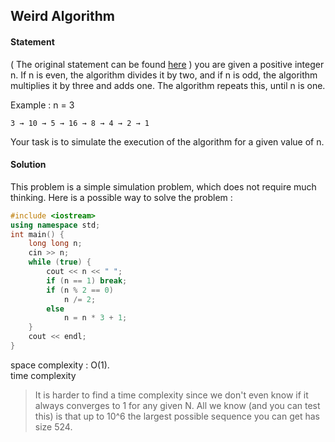 
## Weird Algorithm


#### Statement

( The original statement can be found [here](https://cses.fi/problemset/task/1068) )
you are given a positive integer n. If n is even, the algorithm divides it by two, and if n is odd,
the algorithm multiplies it by three and adds one. The algorithm repeats this, until n is one. 

Example : n = 3
~~~
3 → 10 → 5 → 16 → 8 → 4 → 2 → 1
~~~

Your task is to simulate the execution of the algorithm for a given value of n.


#### Solution

This problem is a simple simulation problem, which does not require much thinking. Here is a possible way to solve the problem :

~~~C++
#include <iostream>
using namespace std;
int main() {
    long long n;
    cin >> n;
    while (true) {
        cout << n << " ";
        if (n == 1) break;
        if (n % 2 == 0)
            n /= 2;
        else
            n = n * 3 + 1;
    }
    cout << endl;
}
~~~
space complexity : O(1).\
time complexity
>It is harder to find a time complexity since we don't even know if it always converges to 1 for any given N. 
 All we know (and you can test this) is that up to 10^6 the largest possible sequence you can get has size 524.

